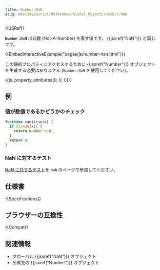 ```yaml
---
title: Number.NaN
slug: Web/JavaScript/Reference/Global_Objects/Number/NaN
---
```


{{JSRef}}

**`Number.NaN`** は非数 (Not-A-Number) を表す値です。 {{jsxref("NaN")}} と同じです。

{{EmbedInteractiveExample("pages/js/number-nan.html")}}

この静的プロパティにアクセスするために {{jsxref("Number")}} オブジェクトを生成する必要はありません (`Number.NaN` を使用してください)。

{{js_property_attributes(0, 0, 0)}}

## 例

### 値が数値であるかどうかのチェック

```js
function sanitise(x) {
  if (isNaN(x)) {
    return Number.NaN;
  }
  return x;
}
```

### NaN に対するテスト

[NaN に対するテスト](/ja/docs/Web/JavaScript/Reference/Global_Objects/NaN#testing_against_nan)を `NaN` のページで参照してください。

## 仕様書

{{Specifications}}

## ブラウザーの互換性

{{Compat}}

## 関連情報

- グローバル {{jsxref("NaN")}} オブジェクト
- 所属先の {{jsxref("Number")}} オブジェクト

